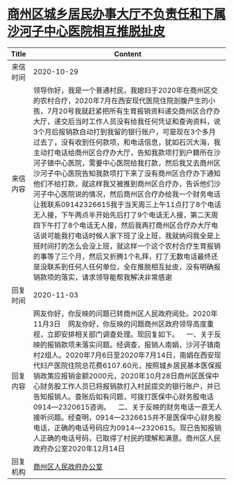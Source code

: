 # <a href="http://www.shangluo.gov.cn/zmhd/ldxxxx.jsp?urltype=leadermail.LeaderMailContentUrl&wbtreeid=1112&leadermailid=6577">商州区城乡居民办事大厅不负责任和下属沙河子中心医院相互推脱扯皮</a>
|Title|Content|
|:---:|---|
|来信时间|2020-10-29|
|来信内容|领导你好，我是一个普通村民，我媳妇于2020年在商州区交的农村合疗，2020年7月在西安现代医院住院剖腹产生的小孩，7月20号我就赶紧把所有生育报销资料递交商州区合疗办大厅，递交后当时工作人员没有给我任何凭证和查询资料，说3个月后报销款自动打到我留的银行账户，可是现在3个多月过去了，没有收到任何款项，和电话信息，犹如石沉大海，我主动打电话给商州区合疗办大厅，告知我款项打到户籍所在沙河子镇中心医院，需要中心医院给我打款，然后我又去商州区沙河子中心医院告知我款项打下来了没有商州区合疗办下通知他们不给打款，就这样我又被推到商州区合疗办，告诉他们沙河子中心医院说的情况，然后商州区合疗办给我一个财务电话让我联系09142326615我于当天周三上午11点打了8个电话无人接，下午两点半开始先后打了9个电话无人接，第二天周四下午打了8个电话无人接，然后我再打商州区合疗办大厅电话说可能我打电话时候人家下班了没上班，我就纳闷我全是上班时间打的怎么会没上班，就这样一个这个农村合疗生育报销的事等了三个月，然后又折腾1个礼拜，打了无数电话最终还是没联系到任何人任何单位，全在推脱相互扯皮，没有明确报销款项的落实，请求领导能帮我解决非常感谢|
|回复时间|2020-11-03|
|回复内容|网友你好，你反映的问题已转商州区人民政府阅处。2020年11月3日    网友你好，你反映的问题商州区政府领导高度重视，立即安排相关部门调查处理。现回复如下。    一、关于反映的报销款项未落实问题。经调查，报销人南娟，沙河子镇南村2组人。2020年7月6日至2020年7月14日，南娟在西安现代妇产医院住院总花费6107.60元，按照城乡居民基本医保报销政策应报销金额2000元，2020年10月28日商州区医保中心财务股工作人员已将报销款打入村民提交的银行账户，并已告知报销人。查账后如有问题，可拨打医保中心财务股电话0914—2320615咨询。    二、关于反映的财务电话一直无人接听问题。经查明，0914—2326615并不是医保中心财务股电话，正确的电话号码应为0914—2320615。现已告知报销人正确的电话号码，已取得了村民的理解和满意。商州区人民政府办公室2020年12月14日|
|回复机构|<a href="../../categories/agencies/商州区人民政府办公室.md">商州区人民政府办公室</a>|